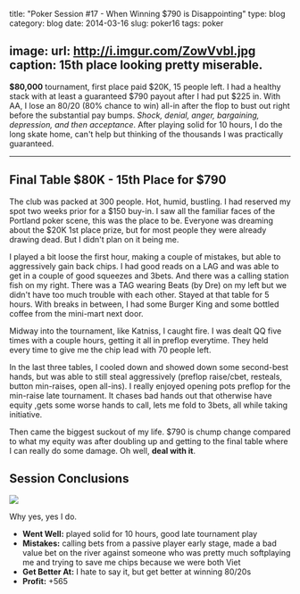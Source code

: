 title: "Poker Session #17 - When Winning $790 is Disappointing"
type: blog
category: blog
date: 2014-03-16
slug: poker16
tags: poker

image:
    url: http://i.imgur.com/ZowVvbI.jpg
    caption: 15th place looking pretty miserable.
---

**$80,000** tournament, first place paid $20K, 15 people left. I had a healthy
stack with at least a guaranteed $790 payout after I had put $225 in. With AA,
I lose an 80/20 (80% chance to win) all-in after the flop to bust out right
before the substantial pay bumps. *Shock, denial, anger, bargaining,
depression, and then acceptance*. After playing solid for 10 hours, I do the
long skate home, can't help but thinking of the thousands I was practically
guaranteed.

---

## Final Table $80K - 15th Place for $790

The club was packed at 300 people. Hot, humid, bustling. I had reserved my spot
two weeks prior for a $150 buy-in. I saw all the familiar faces of the Portland
poker scene, this was the place to be. Everyone was dreaming about the $20K 1st
place prize, but for most people they were already drawing dead. But I didn't
plan on it being me.

I played a bit loose the first hour, making a couple of mistakes, but able to
aggressively gain back chips. I had good reads on a LAG and was able to get in
a couple of good squeezes and 3bets. And there was a calling station fish on my
right. There was a TAG wearing Beats (by Dre) on my left but we didn't have too
much trouble with each other. Stayed at that table for 5 hours. With breaks in
between, I had some Burger King and some bottled coffee from the mini-mart next
door.

Midway into the tournament, like Katniss, I caught fire. I was dealt QQ five
times with a couple hours, getting it all in preflop everytime. They held every
time to give me the chip lead with 70 people left.

In the last three tables, I cooled down and showed down some second-best hands,
but was able to still steal aggressively (preflop raise/cbet, resteals, button
min-raises, open all-ins). I really enjoyed opening pots preflop for the
min-raise late tournament. It chases bad hands out that otherwise have equity
,gets some worse hands to call, lets me fold to 3bets, all while taking
initiative.

Then came the biggest suckout of my life. $790 is chump change compared to what
my equity was after doubling up and getting to the final table where I can
really do some damage. Oh well, **deal with it**.

## Session Conclusions

![](http://i.imgur.com/1by0Iin.jpg)

<div class="page-caption"><span>
  Why yes, yes I do.
</span></div>

- **Went Well:** played solid for 10 hours, good late tournament play
- **Mistakes:** calling bets from a passive player early stage, made a bad value bet
on the river against someone who was pretty much softplaying me and trying to save
me chips because we were both Viet
- **Get Better At:** I hate to say it, but get better at winning 80/20s
- **Profit:** +565
